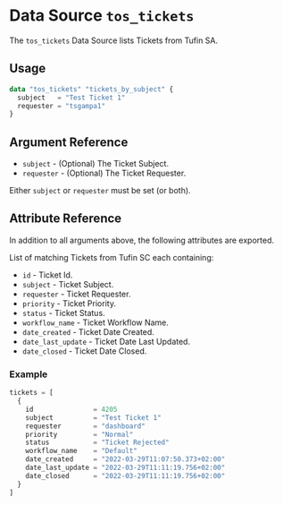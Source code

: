 # Data Source `tos_tickets`

The `tos_tickets` Data Source lists Tickets from Tufin SA.

## Usage

```terraform
data "tos_tickets" "tickets_by_subject" {
  subject   = "Test Ticket 1"
  requester = "tsgampa1"
}
```

## Argument Reference

* `subject` - (Optional) The Ticket Subject.
* `requester` - (Optional) The Ticket Requester.

Either `subject` or `requester` must be set (or both).

## Attribute Reference

In addition to all arguments above, the following attributes are exported.

List of matching Tickets from Tufin SC each containing:

* `id` - Ticket Id.
* `subject` - Ticket Subject.
* `requester` - Ticket Requester.
* `priority` - Ticket Priority.
* `status` - Ticket Status.
* `workflow_name` - Ticket Workflow Name.
* `date_created` - Ticket Date Created.
* `date_last_update` - Ticket Date Last Updated.
* `date_closed` - Ticket Date Closed.

### Example

```terraform
tickets = [
  {
    id               = 4205
    subject          = "Test Ticket 1"
    requester        = "dashboard"
    priority         = "Normal"
    status           = "Ticket Rejected"
    workflow_name    = "Default"
    date_created     = "2022-03-29T11:07:50.373+02:00"
    date_last_update = "2022-03-29T11:11:19.756+02:00"
    date_closed      = "2022-03-29T11:11:19.756+02:00"
  }
]
```